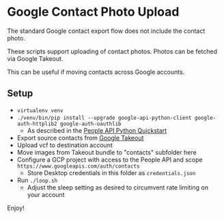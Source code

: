 # Google Contact Photo Upload

The standard Google contact export flow does not include the contact photo.

These scripts support uploading of contact photos. Photos can be fetched via Google Takeout.

This can be useful if moving contacts across Google accounts.

## Setup

* `virtualenv venv`
* `./venv/bin/pip install --upgrade google-api-python-client google-auth-httplib2 google-auth-oauthlib`
    * As described in the [People API Python Quickstart](https://developers.google.com/people/quickstart/python)
* Export source contacts from [Google Takeout](https://takeout.google.com/settings/takeout)
* Upload vcf to destination account
* Move images from Takeout bundle to "contacts" subfolder here
* Configure a GCP project with access to the People API and scope `https://www.googleapis.com/auth/contacts`
    * Store Desktop credentials in this folder as `credentials.json`
* Run `./loop.sh`
    * Adjust the sleep setting as desired to circumvent rate limiting on your account

Enjoy!
